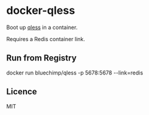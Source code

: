 # docker-qless

Boot up [qless](https://github.com/seomoz/qless) in a container.

Requires a Redis container link.

## Run from Registry

docker run bluechimp/qless -p 5678:5678 --link=redis

## Licence

MIT